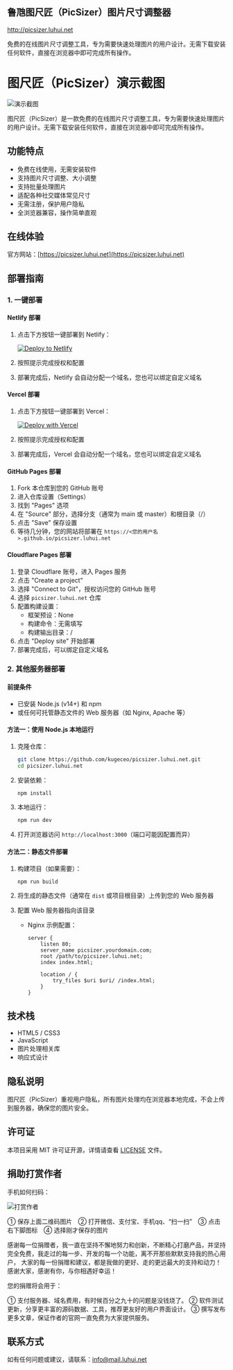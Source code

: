 ## 鲁虺图尺匠（PicSizer）图片尺寸调整器

http://picsizer.luhui.net


免费的在线图片尺寸调整工具，专为需要快速处理图片的用户设计。无需下载安装任何软件，直接在浏览器中即可完成所有操作。


# 图尺匠（PicSizer）演示截图

![演示截图](http://picsizer.luhui.net/screenshots.jpg)

图尺匠（PicSizer）是一款免费的在线图片尺寸调整工具，专为需要快速处理图片的用户设计。无需下载安装任何软件，直接在浏览器中即可完成所有操作。

## 功能特点

- 免费在线使用，无需安装软件
- 支持图片尺寸调整、大小调整
- 支持批量处理图片
- 适配各种社交媒体常见尺寸
- 无需注册，保护用户隐私
- 全浏览器兼容，操作简单直观

## 在线体验

官方网站：[https://picsizer.luhui.net](https://picsizer.luhui.net)

## 部署指南

### 1. 一键部署

#### Netlify 部署

1. 点击下方按钮一键部署到 Netlify：

   [![Deploy to Netlify](https://www.netlify.com/img/deploy/button.svg)](https://app.netlify.com/start/deploy?repository=https://github.com/kugeceo/picsizer.luhui.net)

2. 按照提示完成授权和配置
3. 部署完成后，Netlify 会自动分配一个域名，您也可以绑定自定义域名

#### Vercel 部署

1. 点击下方按钮一键部署到 Vercel：

   [![Deploy with Vercel](https://vercel.com/button)](https://vercel.com/new/clone?repository-url=https://github.com/kugeceo/picsizer.luhui.net)

2. 按照提示完成授权和配置
3. 部署完成后，Vercel 会自动分配一个域名，您也可以绑定自定义域名

#### GitHub Pages 部署

1. Fork 本仓库到您的 GitHub 账号
2. 进入仓库设置（Settings）
3. 找到 "Pages" 选项
4. 在 "Source" 部分，选择分支（通常为 main 或 master）和根目录（/）
5. 点击 "Save" 保存设置
6. 等待几分钟，您的网站将部署在 `https://<您的用户名>.github.io/picsizer.luhui.net`

#### Cloudflare Pages 部署

1. 登录 Cloudflare 账号，进入 Pages 服务
2. 点击 "Create a project"
3. 选择 "Connect to Git"，授权访问您的 GitHub 账号
4. 选择 `picsizer.luhui.net` 仓库
5. 配置构建设置：
   - 框架预设：None
   - 构建命令：无需填写
   - 构建输出目录：/
6. 点击 "Deploy site" 开始部署
7. 部署完成后，可以绑定自定义域名

### 2. 其他服务器部署

#### 前提条件

- 已安装 Node.js (v14+) 和 npm
- 或任何可托管静态文件的 Web 服务器（如 Nginx, Apache 等）

#### 方法一：使用 Node.js 本地运行

1. 克隆仓库：
   ```bash
   git clone https://github.com/kugeceo/picsizer.luhui.net.git
   cd picsizer.luhui.net
   ```

2. 安装依赖：
   ```bash
   npm install
   ```

3. 本地运行：
   ```bash
   npm run dev
   ```

4. 打开浏览器访问 `http://localhost:3000`（端口可能因配置而异）

#### 方法二：静态文件部署

1. 构建项目（如果需要）：
   ```bash
   npm run build
   ```

2. 将生成的静态文件（通常在 `dist` 或项目根目录）上传到您的 Web 服务器
3. 配置 Web 服务器指向该目录
   - Nginx 示例配置：
     ```nginx
     server {
         listen 80;
         server_name picsizer.yourdomain.com;
         root /path/to/picsizer.luhui.net;
         index index.html;

         location / {
             try_files $uri $uri/ /index.html;
         }
     }
     ```

## 技术栈

- HTML5 / CSS3
- JavaScript
- 图片处理相关库
- 响应式设计

## 隐私说明

图尺匠（PicSizer）重视用户隐私，所有图片处理均在浏览器本地完成，不会上传到服务器，确保您的图片安全。

## 许可证

本项目采用 MIT 许可证开源，详情请查看 [LICENSE](LICENSE) 文件。


## 捐助打赏作者

手机如何扫码：

![打赏作者](http://flash.luhui.net/images/zhifu.png)

① 保存上面二维码图片　② 打开微信、支付宝、手机qq、“扫一扫”　③ 点击右下脚图标　④ 选择刚才保存的图片

感谢每一位捐赠者，我一直在坚持不懈地努力和创新，不断精心打磨产品，并坚持完全免费，我走过的每一步、开发的每一个功能，离不开那些默默支持我的热心用户，
大家的每一份捐赠和建议，都是我做的更好、走的更远最大的支持和动力！感谢大家，感谢有你，与你相遇好幸运！

您的捐赠将会用于：

①  支付服务器、域名费用，有时候百分之九十的问题是没钱烧了。
②  软件测试更新，分享更丰富的源码数据、工具，推荐更友好的用户界面设计。
③  撰写发布更多文章，保证作者的官网一直免费为大家提供服务。


## 联系方式

如有任何问题或建议，请联系：[info@mail.luhui.net](mailto:info@mail.luhui.net)



